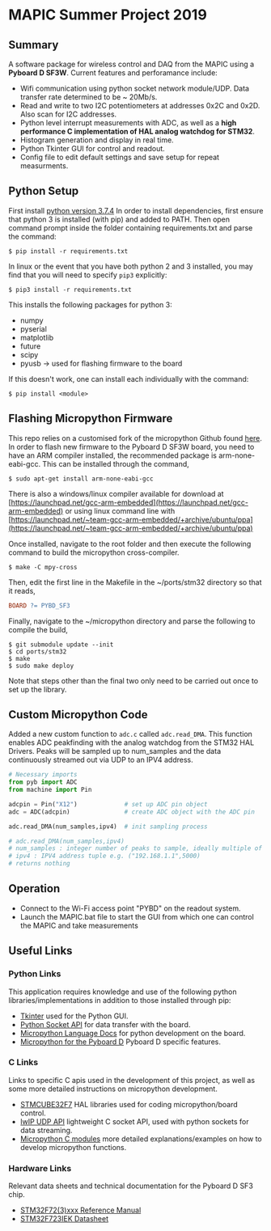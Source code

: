 # MAPIC Summer Project 2019

## Summary

A software package for wireless control and DAQ from the MAPIC using a __Pyboard D SF3W__. Current features and perforamance include:

* Wifi communication using python socket network module/UDP. Data transfer rate determined to be ~ 20Mb/s.
* Read and write to two I2C potentiometers at addresses 0x2C and 0x2D. Also scan for I2C addresses.
* Python level interrupt measurements with ADC, as well as a __high performance C implementation of HAL
analog watchdog for STM32__.
* Histogram generation and display in real time.
* Python Tkinter GUI for control and readout.
* Config file to edit default settings and save setup for repeat measurments.

## Python Setup

First install [python version 3.7.4](https://www.python.org/downloads/release/python-374/)
In order to install dependencies, first ensure that python 3 is installed (with pip) and added to PATH. Then open command prompt inside the folder containing requirements.txt and parse the command:

```shell
$ pip install -r requirements.txt
```

In linux or the event that you have both python 2 and 3 installed, you may find that you will need to specify `pip3` explicitly:

```shell
$ pip3 install -r requirements.txt
```

This installs the following packages for python 3:

* numpy
* pyserial
* matplotlib
* future
* scipy
* pyusb -> used for flashing firmware to the board

If this doesn't work, one can install each individually with the command:

```shell
$ pip install <module>
```
## Flashing Micropython Firmware

This repo relies on a customised fork of the micropython Github found [here](https://github.com/gyr0code/micropython). In order to flash new firmware to the Pyboard D SF3W board, you need to have an ARM compiler installed, the recommended package is arm-none-eabi-gcc. This can be installed through the command,
```shell
$ sudo apt-get install arm-none-eabi-gcc
```
There is also a windows/linux compiler available for download at [https://launchpad.net/gcc-arm-embedded](https://launchpad.net/gcc-arm-embedded) or using linux command line with [https://launchpad.net/~team-gcc-arm-embedded/+archive/ubuntu/ppa](https://launchpad.net/~team-gcc-arm-embedded/+archive/ubuntu/ppa)

Once installed, navigate to the root folder and then execute the following command to build the micropython cross-compiler.

```shell
$ make -C mpy-cross
```
Then, edit the first line in the Makefile in the ~/ports/stm32 directory so that it reads,

```makefile
BOARD ?= PYBD_SF3
```

Finally, navigate to the ~/micropython directory and parse the following to compile the build,

```shell
$ git submodule update --init
$ cd ports/stm32
$ make
$ sudo make deploy
```

Note that steps other than the final two only need to be carried out once to set up the library.

## Custom Micropython Code

Added a new custom function to ```adc.c``` called ```adc.read_DMA```. This function enables ADC peakfinding with the analog watchdog from the STM32 HAL Drivers. Peaks will be sampled up to num_samples and the data continuously streamed out via UDP to an IPV4 address.

```python
# Necessary imports
from pyb import ADC
from machine import Pin

adcpin = Pin("X12")             # set up ADC pin object
adc = ADC(adcpin)               # create ADC object with the ADC pin

adc.read_DMA(num_samples,ipv4)  # init sampling process

# adc.read_DMA(num_samples,ipv4)
# num_samples : integer number of peaks to sample, ideally multiple of 50
# ipv4 : IPV4 address tuple e.g. ("192.168.1.1",5000) 
# returns nothing
```


## Operation

* Connect to the Wi-Fi access point "PYBD" on the readout system.
* Launch the MAPIC.bat file to start the GUI from which one can control the MAPIC and take measurements

## Useful Links

### Python Links
This application requires knowledge and use of the following python libraries/implementations in addition to those installed through pip:

* [Tkinter](https://www.tutorialspoint.com/python/python_gui_programming) used for the Python GUI.
* [Python Socket API](https://docs.python.org/3/library/socket.html) for data transfer with the board.
* [Micropython Language Docs](https://docs.micropython.org/en/latest/) for python development on the board.
* [Micropython for the Pyboard D](https://pybd.io/hw/pybd_sfxw.html) Pyboard D specific features.

### C Links

Links to specific C apis used in the development of this project, as well as some more detailed instructions on micropython development.

* [STMCUBE32F7](https://www.st.com/en/embedded-software/stm32cubef7.html)  HAL libraries used for coding micropython/board control.
* [lwIP UDP API](https://www.nongnu.org/lwip/2_1_x/index.html) lightweight C socket API, used with python sockets for data streaming.
* [Micropython C modules](https://github.com/MikeTeachman/MicroPython_ESP32_psRAM_LoBo_I2S/blob/master/MicroPython_BUILD/components/micropython/esp32/argument_examples.c) more detailed explanations/examples on how to develop micropython functions.


### Hardware Links
Relevant data sheets and technical documentation for the Pyboard D SF3 chip.

* [STM32F72(3)xxx Reference Manual](https://www.st.com/content/ccc/resource/technical/document/reference_manual/group0/c8/6b/6e/ce/dd/f7/4b/97/DM00305990/files/DM00305990.pdf/jcr:content/translations/en.DM00305990.pdf)
* [STM32F723IEK Datasheet](https://www.st.com/en/microcontrollers-microprocessors/stm32f723ze.html#)
